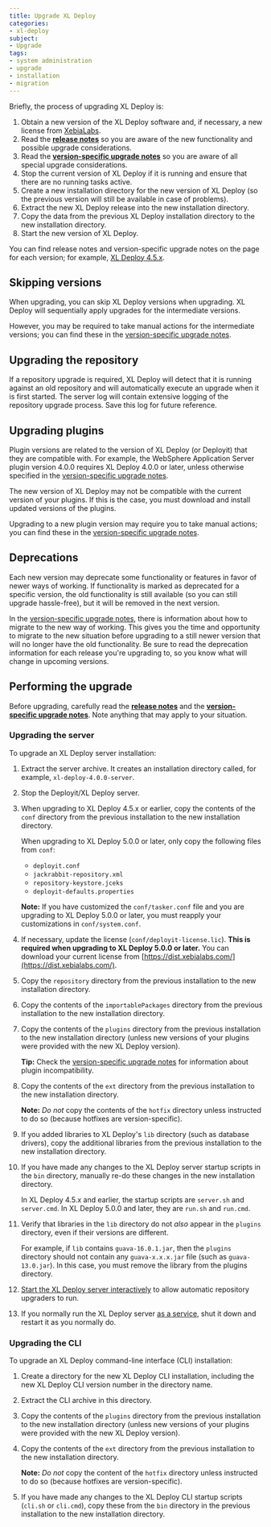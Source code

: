 ```yaml
---
title: Upgrade XL Deploy
categories:
- xl-deploy
subject:
- Upgrade
tags:
- system administration
- upgrade
- installation
- migration
---
```


Briefly, the process of upgrading XL Deploy is:

1. Obtain a new version of the XL Deploy software and, if necessary, a new license from [XebiaLabs](https://dist.xebialabs.com/).
1. Read the [**release notes**](/xl-deploy/latest/releasenotes.html) so you are aware of the new functionality and possible upgrade considerations.
1. Read the [**version-specific upgrade notes**](/xl-deploy/latest/upgrademanual.html) so you are aware of all special upgrade considerations.
1. Stop the current version of XL Deploy if it is running and ensure that there are no running tasks active.
1. Create a new installation directory for the new version of XL Deploy (so the previous version will still be available in case of problems).
1. Extract the new XL Deploy release into the new installation directory.
1. Copy the data from the previous XL Deploy installation directory to the new installation directory.
1. Start the new version of XL Deploy.

You can find release notes and version-specific upgrade notes on the page for each version; for example, [XL Deploy 4.5.x](/xl-deploy/4.5.x/).

## Skipping versions

When upgrading, you can skip XL Deploy versions when upgrading. XL Deploy will sequentially apply upgrades for the intermediate versions.

However, you may be required to take manual actions for the intermediate versions; you can find these in the [version-specific upgrade notes](/xl-deploy/latest/upgrademanual.html).

## Upgrading the repository

If a repository upgrade is required, XL Deploy will detect that it is running against an old repository and will automatically execute an upgrade when it is first started. The server log will contain extensive logging of the repository upgrade process. Save this log for future reference.

## Upgrading plugins

Plugin versions are related to the version of XL Deploy (or Deployit) that they are compatible with. For example, the WebSphere Application Server plugin version 4.0.0 requires XL Deploy 4.0.0 or later, unless otherwise specified in the [version-specific upgrade notes](/xl-deploy/latest/upgrademanual.html).

The new version of XL Deploy may not be compatible with the current version of your plugins. If this is the case, you must download and install updated versions of the plugins.

Upgrading to a new plugin version may require you to take manual actions; you can find these in the [version-specific upgrade notes](/xl-deploy/latest/upgrademanual.html).

## Deprecations

Each new version may deprecate some functionality or features in favor of newer ways of working. If functionality is marked as deprecated for a specific version, the old functionality is still available (so you can still upgrade hassle-free), but it will be removed in the next version.

In the [version-specific upgrade notes](/xl-deploy/latest/upgrademanual.html), there is information about how to migrate to the new way of working. This gives you the time and opportunity to migrate to the new situation before upgrading to a still newer version that will no longer have the old functionality. Be sure to read the deprecation information for each release you're upgrading to, so you know what will change in upcoming versions.

## Performing the upgrade

Before upgrading, carefully read the [**release notes**](/xl-deploy/latest/releasenotes.html) and the [**version-specific upgrade notes**](/xl-deploy/latest/upgrademanual.html). Note anything that may apply to your situation.

### Upgrading the server

To upgrade an XL Deploy server installation:

1. Extract the server archive. It creates an installation directory called, for example, `xl-deploy-4.0.0-server`.
1. Stop the Deployit/XL Deploy server.
1. When upgrading to XL Deploy 4.5.x or earlier, copy the contents of the `conf` directory from the previous installation to the new installation directory.

    When upgrading to XL Deploy 5.0.0 or later, only copy the following files from `conf`:

    * `deployit.conf`
    * `jackrabbit-repository.xml`
    * `repository-keystore.jceks`
    * `deployit-defaults.properties`

    **Note:** If you have customized the `conf/tasker.conf` file and you are upgrading to XL Deploy 5.0.0 or later, you must reapply your customizations in `conf/system.conf`.

1. If necessary, update the license (`conf/deployit-license.lic`). **This is required when upgrading to XL Deploy 5.0.0 or later.** You can download your current license from [https://dist.xebialabs.com/](https://dist.xebialabs.com/).
1. Copy the `repository` directory from the previous installation to the new installation directory.
1. Copy the contents of the `importablePackages` directory from the previous installation to the new installation directory.
1. Copy the contents of the `plugins` directory from the previous installation to the new installation directory (unless new versions of your plugins were provided with the new XL Deploy version). 

    **Tip:** Check the [version-specific upgrade notes](/xl-deploy/latest/upgrademanual.html) for information about plugin incompatibility.

1. Copy the contents of the `ext` directory from the previous installation to the new installation directory.

    **Note:** *Do not* copy the contents of the `hotfix` directory unless instructed to do so (because hotfixes are version-specific).

1. If you added libraries to XL Deploy's `lib` directory (such as database drivers), copy the additional libraries from the previous installation to the new installation directory.
1. If you have made any changes to the XL Deploy server startup scripts in the `bin` directory, manually re-do these changes in the new installation directory.

    In XL Deploy 4.5.x and earlier, the startup scripts are `server.sh` and `server.cmd`. In XL Deploy 5.0.0 and later, they are `run.sh` and `run.cmd`.

1. Verify that libraries in the `lib` directory do not *also* appear in the `plugins` directory, even if their versions are different.

    For example, if `lib` contains `guava-16.0.1.jar`, then the `plugins` directory should not contain any `guava-x.x.x.jar` file (such as `guava-13.0.jar`). In this case, you must remove the library from the plugins directory. 

1. [Start the XL Deploy server interactively](/xl-deploy/how-to/start-xl-deploy.html) to allow automatic repository upgraders to run.
1. If you normally run the XL Deploy server [as a service](/xl-deploy/how-to/install-xl-deploy-as-a-service.html), shut it down and restart it as you normally do.

### Upgrading the CLI

To upgrade an XL Deploy command-line interface (CLI) installation:

1. Create a directory for the new XL Deploy CLI installation, including the new XL Deploy CLI version number in the directory name.
1. Extract the CLI archive in this directory.
1. Copy the contents of the `plugins` directory from the previous installation to the new installation directory (unless new versions of your plugins were provided with the new XL Deploy version).
1. Copy the contents of the `ext` directory from the previous installation to the new installation directory.

    **Note:** *Do not* copy the content of the `hotfix` directory unless instructed to do so (because hotfixes are version-specific).

1. If you have made any changes to the XL Deploy CLI startup scripts (`cli.sh` or `cli.cmd`), copy these from the `bin` directory in the previous installation to the new installation directory.
